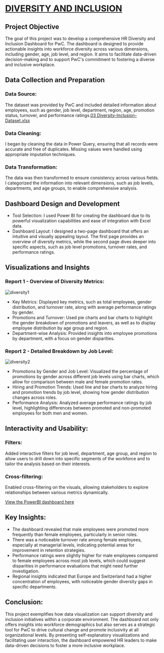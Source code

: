 # [DIVERSITY AND INCLUSION](#diversity-and-inclusion)

## Project Objective
The goal of this project was to develop a comprehensive HR Diversity and Inclusion Dashboard for PwC. The dashboard is designed to provide actionable insights into workforce diversity across various dimensions, including gender, age, job level, and region. It aims to facilitate data-driven decision-making and to support PwC's commitment to fostering a diverse and inclusive workplace.

## Data Collection and Preparation

### Data Source: 
The dataset was provided by PwC and included detailed information about employees, such as gender, job level, department, region, age, promotion status, turnover, and performance ratings.[03 Diversity-Inclusion-Dataset.xlsx](https://github.com/user-attachments/files/17363017/03.Diversity-Inclusion-Dataset.xlsx)

### Data Cleaning: 
I began by cleaning the data in Power Query, ensuring that all records were accurate and free of duplicates. Missing values were handled using appropriate imputation techniques.

### Data Transformation: 
The data was then transformed to ensure consistency across various fields. I categorized the information into relevant dimensions, such as job levels, departments, and age groups, to enable comprehensive analysis.

## Dashboard Design and Development

- Tool Selection: I used Power BI for creating the dashboard due to its powerful visualization capabilities and ease of integration with Excel data.
- Dashboard Layout: I designed a two-page dashboard that offers an intuitive and visually appealing layout. The first page provides an overview of diversity metrics, while the 
  second page dives deeper into specific aspects, such as job level promotions, turnover rates, and performance ratings.

## Visualizations and Insights

### Report 1 - Overview of Diversity Metrics:
![diversity1](https://github.com/user-attachments/assets/39eaa275-3dc9-4f8e-a2ad-4976ed6f0b53)

- Key Metrics: Displayed key metrics, such as total employees, gender distribution, and turnover rate, along with average performance ratings by gender.
- Promotions and Turnover: Used pie charts and bar charts to highlight the gender breakdown of promotions and leavers, as well as to display employee distribution by age group and region.
- Department-wise Analysis: Provided insights into employee promotions by department, with a focus on gender disparities.


### Report 2 - Detailed Breakdown by Job Level:
![diversity2](https://github.com/user-attachments/assets/454e6308-c454-4747-9965-73a546179de4)

- Promotions by Gender and Job Level: Visualized the percentage of promotions by gender across different job levels using bar charts, which allow for comparison between male and female promotion rates.
- Hiring and Promotion Trends: Used line and bar charts to analyze hiring and promotion trends by job level, showing how gender distribution changes across roles.
- Performance Analysis: Analyzed average performance ratings by job level, highlighting differences between promoted and non-promoted employees for both men and women.

## Interactivity and Usability:

### Filters: 
Added interactive filters for job level, department, age group, and region to allow users to drill down into specific segments of the workforce and to tailor the analysis based on their interests.
### Cross-filtering: 
Enabled cross-filtering on the visuals, allowing stakeholders to explore relationships between various metrics dynamically.

[View the PowerBI dashboard here](https://app.powerbi.com/view?r=eyJrIjoiNjg4MWJkZTMtNTE3MC00ZWVhLWFkYmMtYjMyNmYwYzBmNzBkIiwidCI6ImFlNmFhZDgzLWRmNmYtNDkwZi1iMTU5LWNhZDVjNjUyYjhmMCJ9)
## Key Insights:

- The dashboard revealed that male employees were promoted more frequently than female employees, particularly in senior roles.
- There was a noticeable turnover rate among female employees, especially at managerial levels, indicating potential areas for improvement in retention strategies.
- Performance ratings were slightly higher for male employees compared to female employees across most job levels, which could suggest disparities in performance evaluations 
  that might need further investigation.
- Regional insights indicated that Europe and Switzerland had a higher concentration of employees, with noticeable gender diversity gaps in specific departments.

## Conclusion:
This project exemplifies how data visualization can support diversity and inclusion initiatives within a corporate environment. The dashboard not only offers insights into workforce demographics but also serves as a strategic tool for PwC to drive cultural change and promote inclusivity at all organizational levels.
By presenting self-explanatory visualizations and facilitating user interaction, the dashboard empowered HR leaders to make data-driven decisions to foster a more inclusive workplace.
